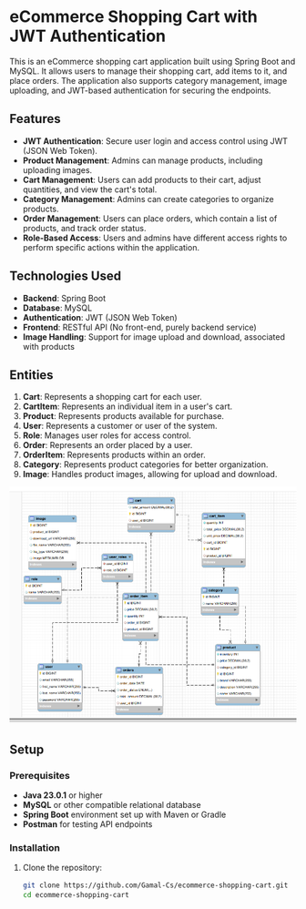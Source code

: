 # eCommerce Shopping Cart with JWT Authentication

This is an eCommerce shopping cart application built using Spring Boot and MySQL. It allows users to manage their shopping cart, add items to it, and place orders. The application also supports category management, image uploading, and JWT-based authentication for securing the endpoints.

## Features

- **JWT Authentication**: Secure user login and access control using JWT (JSON Web Token).
- **Product Management**: Admins can manage products, including uploading images.
- **Cart Management**: Users can add products to their cart, adjust quantities, and view the cart's total.
- **Category Management**: Admins can create categories to organize products.
- **Order Management**: Users can place orders, which contain a list of products, and track order status.
- **Role-Based Access**: Users and admins have different access rights to perform specific actions within the application.

## Technologies Used

- **Backend**: Spring Boot
- **Database**: MySQL
- **Authentication**: JWT (JSON Web Token)
- **Frontend**: RESTful API (No front-end, purely backend service)
- **Image Handling**: Support for image upload and download, associated with products

## Entities

1. **Cart**: Represents a shopping cart for each user.
2. **CartItem**: Represents an individual item in a user's cart.
3. **Product**: Represents products available for purchase.
4. **User**: Represents a customer or user of the system.
5. **Role**: Manages user roles for access control.
6. **Order**: Represents an order placed by a user.
7. **OrderItem**: Represents products within an order.
8. **Category**: Represents product categories for better organization.
9. **Image**: Handles product images, allowing for upload and download.

![Relational Schema](https://github.com/Gamal-Cs/ecommerce-shopping-cart/blob/main/relational_schema.png)

## Setup

### Prerequisites

- **Java 23.0.1** or higher
- **MySQL** or other compatible relational database
- **Spring Boot** environment set up with Maven or Gradle
- **Postman** for testing API endpoints

### Installation

1. Clone the repository:

   ```bash
   git clone https://github.com/Gamal-Cs/ecommerce-shopping-cart.git
   cd ecommerce-shopping-cart
